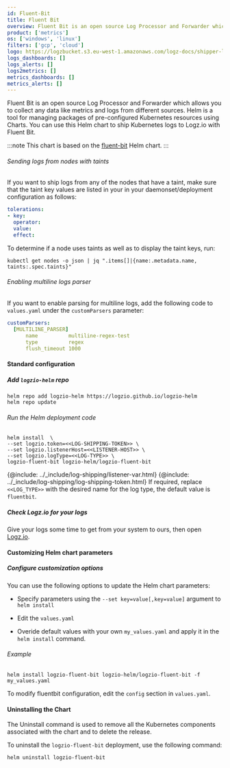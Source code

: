 ```yaml
---
id: Fluent-Bit
title: Fluent Bit
overview: Fluent Bit is an open source Log Processor and Forwarder which allows you to collect any data like metrics and logs from different sources. Helm is a tool for managing packages of pre-configured Kubernetes resources using Charts. You can use this Helm chart to ship Kubernetes logs to Logz.io with Fluent Bit. 
product: ['metrics']
os: ['windows', 'linux']
filters: ['gcp', 'cloud']
logo: https://logzbucket.s3.eu-west-1.amazonaws.com/logz-docs/shipper-logos/aiven-logo.png
logs_dashboards: []
logs_alerts: []
logs2metrics: []
metrics_dashboards: []
metrics_alerts: []
---
```




Fluent Bit is an open source Log Processor and Forwarder which allows you to collect any data like metrics and logs from different sources. Helm is a tool for managing packages of pre-configured Kubernetes resources using Charts. You can use this Helm chart to ship Kubernetes logs to Logz.io with Fluent Bit. 


:::note
This chart is based on the [fluent-bit](https://github.com/fluent/helm-charts/tree/main/charts/fluent-bit) Helm chart.
:::
 

###### Sending logs from nodes with taints

If you want to ship logs from any of the nodes that have a taint, make sure that the taint key values are listed in your in your daemonset/deployment configuration as follows:
  
```yaml
tolerations:
- key: 
  operator: 
  value: 
  effect: 
```
  
To determine if a node uses taints as well as to display the taint keys, run:
  
```
kubectl get nodes -o json | jq ".items[]|{name:.metadata.name, taints:.spec.taints}"
```

###### Enabling multiline logs parser

If you want to enable parsing for multiline logs, add the following code to `values.yaml` under the `customParsers` parameter:
  
```yaml
customParsers:
  [MULTILINE_PARSER]
      name          multiline-regex-test
      type          regex
      flush_timeout 1000
```


#### Standard configuration

 

##### Add `logzio-helm` repo
  
```shell
helm repo add logzio-helm https://logzio.github.io/logzio-helm
helm repo update
```


###### Run the Helm deployment code

```shell
helm install  \
--set logzio.token=<<LOG-SHIPPING-TOKEN>> \
--set logzio.listenerHost=<<LISTENER-HOST>> \
--set logzio.logType=<<LOG-TYPE>> \
logzio-fluent-bit logzio-helm/logzio-fluent-bit
```
  
{@include: ../_include/log-shipping/listener-var.html} {@include: ../_include/log-shipping/log-shipping-token.html} If required, replace `<<LOG_TYPE>>` with the desired name for the log type, the default value is `fluentbit`.


##### Check Logz.io for your logs

Give your logs some time to get from your system to ours, then open [Logz.io](https://app.logz.io/).

 


####  Customizing Helm chart parameters


##### Configure customization options

You can use the following options to update the Helm chart parameters: 

* Specify parameters using the `--set key=value[,key=value]` argument to `helm install`

* Edit the `values.yaml`

* Overide default values with your own `my_values.yaml` and apply it in the `helm install` command. 

###### Example

```
helm install logzio-fluent-bit logzio-helm/logzio-fluent-bit -f my_values.yaml 
```

To modify fluentbit configuration, edit the `config` section in `values.yaml`.

#### Uninstalling the Chart

The Uninstall command is used to remove all the Kubernetes components associated with the chart and to delete the release.  

To uninstall the `logzio-fluent-bit` deployment, use the following command:

```shell
helm uninstall logzio-fluent-bit
```

